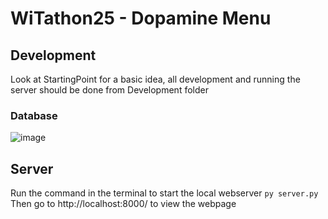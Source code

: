# WiTathon25 - Dopamine Menu

## Development
Look at StartingPoint for a basic idea, all development and running the server should be done from Development folder

### Database 
![image](https://github.com/user-attachments/assets/37de9eaf-571a-465b-be17-f9b61f087e9e)



## Server
Run the command in the terminal to start the local webserver
```py server.py```
Then go to http://localhost:8000/ to view the webpage